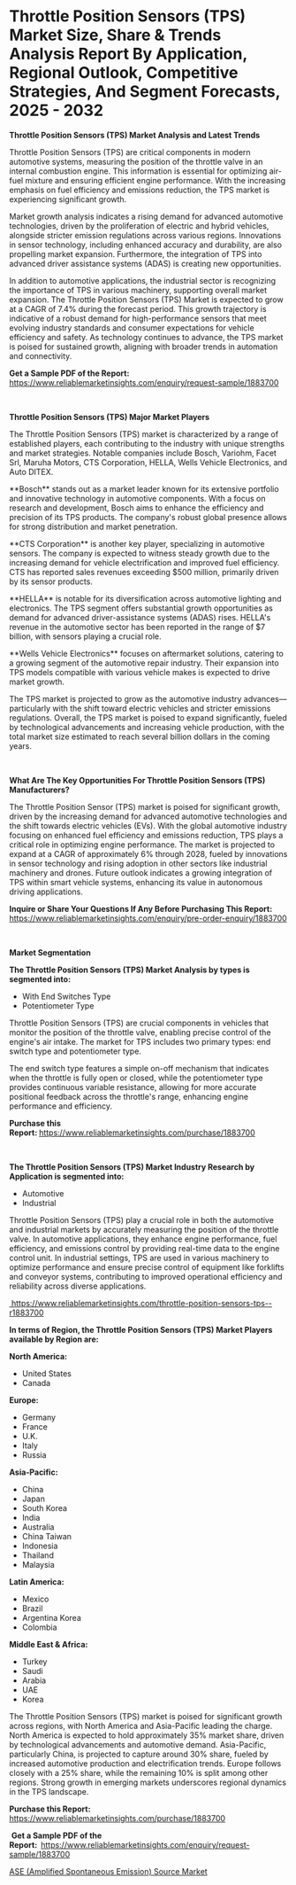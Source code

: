 <p><h1>Throttle Position Sensors (TPS) Market Size, Share & Trends Analysis Report By Application, Regional Outlook, Competitive Strategies, And Segment Forecasts, 2025 - 2032</h1></p><p><strong>Throttle Position Sensors (TPS) Market Analysis and Latest Trends</strong></p>
<p><p>Throttle Position Sensors (TPS) are critical components in modern automotive systems, measuring the position of the throttle valve in an internal combustion engine. This information is essential for optimizing air-fuel mixture and ensuring efficient engine performance. With the increasing emphasis on fuel efficiency and emissions reduction, the TPS market is experiencing significant growth.</p><p>Market growth analysis indicates a rising demand for advanced automotive technologies, driven by the proliferation of electric and hybrid vehicles, alongside stricter emission regulations across various regions. Innovations in sensor technology, including enhanced accuracy and durability, are also propelling market expansion. Furthermore, the integration of TPS into advanced driver assistance systems (ADAS) is creating new opportunities.</p><p>In addition to automotive applications, the industrial sector is recognizing the importance of TPS in various machinery, supporting overall market expansion. The Throttle Position Sensors (TPS) Market is expected to grow at a CAGR of 7.4% during the forecast period. This growth trajectory is indicative of a robust demand for high-performance sensors that meet evolving industry standards and consumer expectations for vehicle efficiency and safety. As technology continues to advance, the TPS market is poised for sustained growth, aligning with broader trends in automation and connectivity.</p></p>
<p><strong>Get a Sample PDF of the Report:&nbsp;</strong> <a href="https://www.reliablemarketinsights.com/enquiry/request-sample/1883700?utm_campaign=2285&utm_medium=2&utm_source=Github&utm_content=ia&utm_term=13022025&utm_id=throttle-position-sensors-tps">https://www.reliablemarketinsights.com/enquiry/request-sample/1883700</a></p>
<p>&nbsp;</p>
<p><strong>Throttle Position Sensors (TPS) Major Market Players</strong></p>
<p><p>The Throttle Position Sensors (TPS) market is characterized by a range of established players, each contributing to the industry with unique strengths and market strategies. Notable companies include Bosch, Variohm, Facet Srl, Maruha Motors, CTS Corporation, HELLA, Wells Vehicle Electronics, and Auto DITEX.</p><p>**Bosch** stands out as a market leader known for its extensive portfolio and innovative technology in automotive components. With a focus on research and development, Bosch aims to enhance the efficiency and precision of its TPS products. The company's robust global presence allows for strong distribution and market penetration.</p><p>**CTS Corporation** is another key player, specializing in automotive sensors. The company is expected to witness steady growth due to the increasing demand for vehicle electrification and improved fuel efficiency. CTS has reported sales revenues exceeding $500 million, primarily driven by its sensor products.</p><p>**HELLA** is notable for its diversification across automotive lighting and electronics. The TPS segment offers substantial growth opportunities as demand for advanced driver-assistance systems (ADAS) rises. HELLA's revenue in the automotive sector has been reported in the range of $7 billion, with sensors playing a crucial role.</p><p>**Wells Vehicle Electronics** focuses on aftermarket solutions, catering to a growing segment of the automotive repair industry. Their expansion into TPS models compatible with various vehicle makes is expected to drive market growth.</p><p>The TPS market is projected to grow as the automotive industry advances—particularly with the shift toward electric vehicles and stricter emissions regulations. Overall, the TPS market is poised to expand significantly, fueled by technological advancements and increasing vehicle production, with the total market size estimated to reach several billion dollars in the coming years.</p></p>
<p>&nbsp;</p>
<p><strong>What Are The Key Opportunities For Throttle Position Sensors (TPS) Manufacturers?</strong></p>
<p><p>The Throttle Position Sensor (TPS) market is poised for significant growth, driven by the increasing demand for advanced automotive technologies and the shift towards electric vehicles (EVs). With the global automotive industry focusing on enhanced fuel efficiency and emissions reduction, TPS plays a critical role in optimizing engine performance. The market is projected to expand at a CAGR of approximately 6% through 2028, fueled by innovations in sensor technology and rising adoption in other sectors like industrial machinery and drones. Future outlook indicates a growing integration of TPS within smart vehicle systems, enhancing its value in autonomous driving applications.</p></p>
<p><strong>Inquire or Share Your Questions If Any Before Purchasing This Report:</strong> <a href="https://www.reliablemarketinsights.com/enquiry/pre-order-enquiry/1883700?utm_campaign=2285&utm_medium=2&utm_source=Github&utm_content=ia&utm_term=13022025&utm_id=throttle-position-sensors-tps">https://www.reliablemarketinsights.com/enquiry/pre-order-enquiry/1883700</a></p>
<p>&nbsp;</p>
<p><strong>Market Segmentation</strong></p>
<p><strong>The Throttle Position Sensors (TPS) Market Analysis by types is segmented into:</strong></p>
<p><ul><li>With End Switches Type</li><li>Potentiometer Type</li></ul></p>
<p><p>Throttle Position Sensors (TPS) are crucial components in vehicles that monitor the position of the throttle valve, enabling precise control of the engine's air intake. The market for TPS includes two primary types: end switch type and potentiometer type. </p><p>The end switch type features a simple on-off mechanism that indicates when the throttle is fully open or closed, while the potentiometer type provides continuous variable resistance, allowing for more accurate positional feedback across the throttle's range, enhancing engine performance and efficiency.</p></p>
<p><strong>Purchase this Report:&nbsp;</strong><a href="https://www.reliablemarketinsights.com/purchase/1883700?utm_campaign=2285&utm_medium=2&utm_source=Github&utm_content=ia&utm_term=13022025&utm_id=throttle-position-sensors-tps">https://www.reliablemarketinsights.com/purchase/1883700</a></p>
<p>&nbsp;</p>
<p><strong>The Throttle Position Sensors (TPS) Market Industry Research by Application is segmented into:</strong></p>
<p><ul><li>Automotive</li><li>Industrial</li></ul></p>
<p><p>Throttle Position Sensors (TPS) play a crucial role in both the automotive and industrial markets by accurately measuring the position of the throttle valve. In automotive applications, they enhance engine performance, fuel efficiency, and emissions control by providing real-time data to the engine control unit. In industrial settings, TPS are used in various machinery to optimize performance and ensure precise control of equipment like forklifts and conveyor systems, contributing to improved operational efficiency and reliability across diverse applications.</p></p>
<p><a href="https://www.reliablemarketinsights.com/throttle-position-sensors-tps--r1883700?utm_campaign=2285&utm_medium=2&utm_source=Github&utm_content=ia&utm_term=13022025&utm_id=throttle-position-sensors-tps">&nbsp;https://www.reliablemarketinsights.com/throttle-position-sensors-tps--r1883700</a></p>
<p><strong>In terms of Region, the Throttle Position Sensors (TPS) Market Players available by Region are:</strong></p>
<p>
    <p> <strong> North America: </strong>
        <ul>
            <li>United States</li>
            <li>Canada</li>
        </ul>
        </p> 
    <p> <strong> Europe: </strong>
        <ul>
            <li>Germany</li>
            <li>France</li>
            <li>U.K.</li>
            <li>Italy</li>
            <li>Russia</li>
        </ul>
        </p> 
    <p> <strong> Asia-Pacific: </strong>
        <ul>
            <li>China</li>
            <li>Japan</li>
            <li>South Korea</li>
            <li>India</li>
            <li>Australia</li>
            <li>China Taiwan</li>
            <li>Indonesia</li>
            <li>Thailand</li>
            <li>Malaysia</li>
        </ul>
        </p> 
    <p> <strong> Latin America: </strong>
        <ul>
            <li>Mexico</li>
            <li>Brazil</li>
            <li>Argentina Korea</li>
            <li>Colombia</li>
        </ul>
        </p> 
    <p> <strong> Middle East & Africa: </strong>
        <ul>
            <li>Turkey</li>
            <li>Saudi</li>
            <li>Arabia</li>
            <li>UAE</li>
            <li>Korea</li>
        </ul>
    </p>
    </p>
<p><p>The Throttle Position Sensors (TPS) market is poised for significant growth across regions, with North America and Asia-Pacific leading the charge. North America is expected to hold approximately 35% market share, driven by technological advancements and automotive demand. Asia-Pacific, particularly China, is projected to capture around 30% share, fueled by increased automotive production and electrification trends. Europe follows closely with a 25% share, while the remaining 10% is split among other regions. Strong growth in emerging markets underscores regional dynamics in the TPS landscape.</p></p>
<p><strong>Purchase this Report: </strong><a href="https://www.reliablemarketinsights.com/purchase/1883700?utm_campaign=2285&utm_medium=2&utm_source=Github&utm_content=ia&utm_term=13022025&utm_id=throttle-position-sensors-tps">https://www.reliablemarketinsights.com/purchase/1883700</a></p>
<p>&nbsp;<strong>Get a Sample PDF of the Report:&nbsp;&nbsp;</strong><a href="https://www.reliablemarketinsights.com/enquiry/request-sample/1883700?utm_campaign=2285&utm_medium=2&utm_source=Github&utm_content=ia&utm_term=13022025&utm_id=throttle-position-sensors-tps">https://www.reliablemarketinsights.com/enquiry/request-sample/1883700</a></p>
<p><strong></strong></p>
<p><p><a href="https://github.com/leopardmicheal7019/Market-Research-Report-List-1/blob/main/ase-amplified-spontaneous-emission-source-market.md?utm_campaign=2285&utm_medium=2&utm_source=Github&utm_content=ia&utm_term=13022025&utm_id=throttle-position-sensors-tps">ASE (Amplified Spontaneous Emission) Source Market</a></p></p>